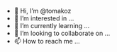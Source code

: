 - 👋 Hi, I’m @tomakoz
- 👀 I’m interested in ...
- 🌱 I’m currently learning ...
- 💞️ I’m looking to collaborate on ...
- 📫 How to reach me ...

<!---
tomakoz/tomakoz is a ✨ special ✨ repository because its `README.md` (this file) appears on your GitHub profile.
You can click the Preview link to take a look at your changes.
--->

